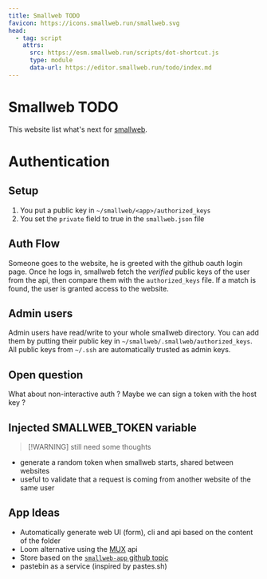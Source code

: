 ```yaml
---
title: Smallweb TODO
favicon: https://icons.smallweb.run/smallweb.svg
head:
  - tag: script
    attrs:
      src: https://esm.smallweb.run/scripts/dot-shortcut.js
      type: module
      data-url: https://editor.smallweb.run/todo/index.md
---
```


# Smallweb TODO

This website list what's next for [smallweb](https://smallweb.run).

# Authentication

## Setup

1. You put a public key in `~/smallweb/<app>/authorized_keys`
2. You set the `private` field to true in the `smallweb.json` file

## Auth Flow

Someone goes to the website, he is greeted with the github oauth login page. Once he logs in, smallweb fetch the _verified_ public keys of the user from the api, then compare them with the `authorized_keys` file. If a match is found, the user is granted access to the website.

## Admin users

Admin users have read/write to your whole smallweb directory. You can add them by putting their public key in `~/smallweb/.smallweb/authorized_keys`. All public keys from `~/.ssh` are automatically trusted as admin keys.

## Open question

What about non-interactive auth ? Maybe we can sign a token with the host key ?

## Injected SMALLWEB_TOKEN variable

> [!WARNING] still need some thoughts

- generate a random token when smallweb starts, shared between websites
- useful to validate that a request is coming from another website of the same user

## App Ideas

- Automatically generate web UI (form), cli and api based on the content of the folder
- Loom alternative using the [MUX](https://www.mux.com/) api
- Store based on the [`smallweb-app` github topic](https://github.com/topics/smallweb-app)
- pastebin as a service (inspired by pastes.sh)
